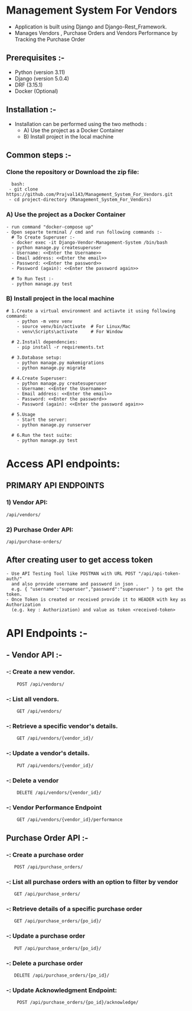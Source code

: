 # Management System For Vendors

   - Application is built using Django and Django-Rest_Framework.
   - Manages Vendors , Purchase Orders and Vendors Performance by Tracking the Purchase Order

## Prerequisites :-
 
   - Python (version 3.11)
   - Django (version 5.0.4)
   - DRF (3.15.1)
   - Docker (Optional)

## Installation :-

   - Installation can be performed using the two methods :
     - A) Use the project as a Docker Container
     - B) Install project in the local machine

## Common steps :-

### Clone the repository or Download the zip file:
      bash:  
     - git clone https://github.com/Prajval143/Management_System_For_Vendors.git  
     - cd project-directory (Management_System_For_Vendors)  

### A) Use the project as a Docker Container

    - run command "docker-compose up"
    - Open separte terminal / cmd and run following commands :-
      # To Create Superuser :-
      - docker exec -it Django-Vendor-Management-System /bin/bash
      - python manage.py createsuperuser
      - Username: <<Enter the Username>>
      - Email address: <<Enter the email>>
      - Password: <<Enter the password>>
      - Password (again): <<Enter the password again>>

      # To Run Test :-
      - python manage.py test

### B) Install project in the local machine

    # 1.Create a virtual environment and actiavte it using following command:
        - python -m venv venv  
        - source venv/bin/activate  # For Linux/Mac
        - venv\Scripts\activate     # For Window  

      # 2.Install dependencies:
        - pip install -r requirements.txt  

      # 3.Database setup:
        - python manage.py makemigrations  
        - python manage.py migrate  
        
      # 4.Create Superuser:
        - python manage.py createsuperuser
        - Username: <<Enter the Username>>
        - Email address: <<Enter the email>>
        - Password: <<Enter the password>>
        - Password (again): <<Enter the password again>>

      # 5.Usage
        - Start the server:
        - python manage.py runserver  

      # 6.Run the test suite:  
        - python manage.py test

# Access API endpoints:

## PRIMARY API ENDPOINTS
### 1) Vendor API: 
    /api/vendors/
### 2) Purchase Order API: 
    /api/purchase-orders/  


## After creating user to get access token  
    - Use API Testing Tool like POSTMAN with URL POST "/api/api-token-auth/"
      and also provide username and password in json .
      e.g. { "username":"superuser","password":"superuser" } to get the token. 
    - Once Token is created or received provide it to HEADER with key as Authorization 
      (e.g. key : Authorization) and value as token <received-token>  



# API Endpoints :-
   ## - Vendor API :-
   ### -: Create a new vendor.
        POST /api/vendors/ 
   ### -: List all vendors.
        GET /api/vendors/   
   ### -: Retrieve a specific vendor's details.
        GET /api/vendors/{vendor_id}/   
   ### -: Update a vendor's details.  
        PUT /api/vendors/{vendor_id}/
   ### -: Delete a vendor
        DELETE /api/vendors/{vendor_id}/
   ### -: Vendor Performance Endpoint
        GET /api/vendors/{vendor_id}/performance

  
   ## Purchase Order API :-
   ### -: Create a purchase order 
       POST /api/purchase_orders/
   ### -: List all purchase orders with an option to filter by vendor
       GET /api/purchase_orders/
   ### -: Retrieve details of a specific purchase order
       GET /api/purchase_orders/{po_id}/ 
   ### -: Update a purchase order
       PUT /api/purchase_orders/{po_id}/
   ### -: Delete a purchase order
       DELETE /api/purchase_orders/{po_id}/
   ### -: Update Acknowledgment Endpoint:  
        POST /api/purchase_orders/{po_id}/acknowledge/  


  